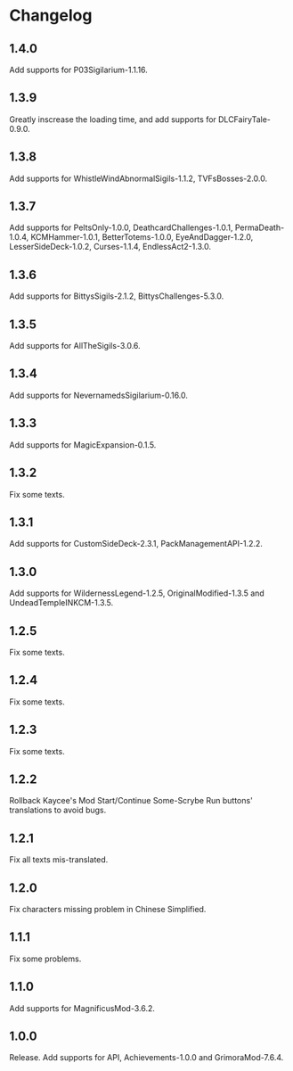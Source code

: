 # Changelog

## 1.4.0

Add supports for P03Sigilarium-1.1.16.

## 1.3.9

Greatly inscrease the loading time, and add supports for DLCFairyTale-0.9.0.

## 1.3.8

Add supports for WhistleWindAbnormalSigils-1.1.2, TVFsBosses-2.0.0.

## 1.3.7

Add supports for PeltsOnly-1.0.0, DeathcardChallenges-1.0.1, PermaDeath-1.0.4, KCMHammer-1.0.1, BetterTotems-1.0.0, EyeAndDagger-1.2.0, LesserSideDeck-1.0.2, Curses-1.1.4, EndlessAct2-1.3.0.

## 1.3.6

Add supports for BittysSigils-2.1.2, BittysChallenges-5.3.0.

## 1.3.5

Add supports for AllTheSigils-3.0.6.

## 1.3.4

Add supports for NevernamedsSigilarium-0.16.0.

## 1.3.3

Add supports for MagicExpansion-0.1.5.

## 1.3.2

Fix some texts.

## 1.3.1

Add supports for CustomSideDeck-2.3.1, PackManagementAPI-1.2.2.

## 1.3.0

Add supports for WildernessLegend-1.2.5, OriginalModified-1.3.5 and UndeadTempleINKCM-1.3.5.

## 1.2.5

Fix some texts.

## 1.2.4

Fix some texts.

## 1.2.3

Fix some texts.

## 1.2.2

Rollback Kaycee's Mod Start/Continue Some-Scrybe Run buttons' translations to avoid bugs.

## 1.2.1

Fix all texts mis-translated.

## 1.2.0

Fix characters missing problem in Chinese Simplified.

## 1.1.1

Fix some problems.

## 1.1.0

Add supports for MagnificusMod-3.6.2.

## 1.0.0

Release. Add supports for API, Achievements-1.0.0 and GrimoraMod-7.6.4.